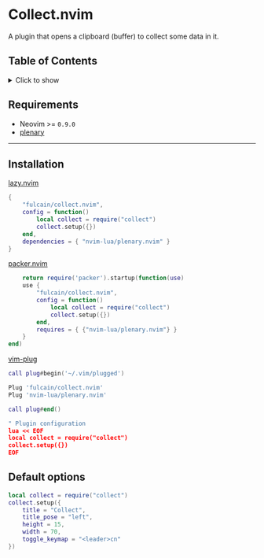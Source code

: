 # Collect.nvim

A plugin that opens a clipboard (buffer) to collect some data in it.

## Table of Contents

<details>
<summary>Click to show</summary>
    
* [Requirements](#requirements)
* [Installation](#installation)
* [Default Options](#default-options)
</details>

## Requirements

- Neovim >= `0.9.0`
- [plenary](https://github.com/nvim-lua/plenary.nvim)

---

## Installation

[lazy.nvim](https://github.com/folke/lazy.nvim)

```lua
{
    "fulcain/collect.nvim",
    config = function()
        local collect = require("collect")
        collect.setup({})
    end,
    dependencies = { "nvim-lua/plenary.nvim" }
}
```

[packer.nvim](https://github.com/wbthomason/packer.nvim)

```lua
    return require('packer').startup(function(use)
    use {
        "fulcain/collect.nvim",
        config = function()
            local collect = require("collect")
            collect.setup({})
        end,
        requires = { {"nvim-lua/plenary.nvim"} }
    }
end)
```

[vim-plug](https://github.com/junegunn/vim-plug)

```lua
call plug#begin('~/.vim/plugged')

Plug 'fulcain/collect.nvim'
Plug 'nvim-lua/plenary.nvim' 

call plug#end()

" Plugin configuration
lua << EOF
local collect = require("collect")
collect.setup({})
EOF
```

## Default options

```lua
local collect = require("collect")
collect.setup({
    title = "Collect",
    title_pose = "left",
    height = 15,
    width = 70,
    toggle_keymap = "<leader>cn"
})
```
